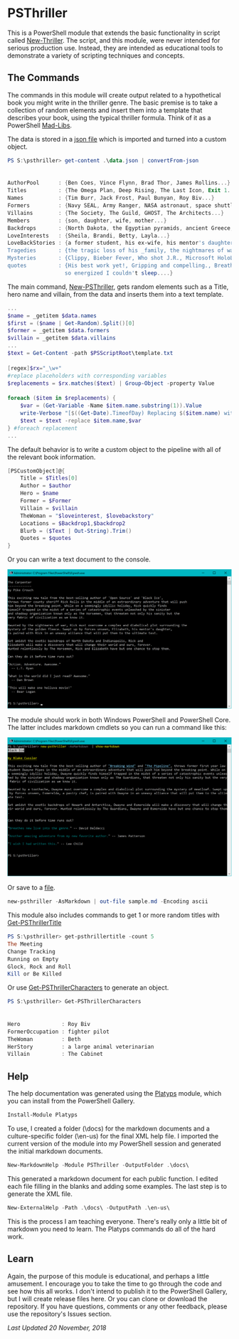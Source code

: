 # PSThriller

This is a PowerShell module that extends the basic functionality in script called [New-Thriller](https://gist.github.com/jdhitsolutions/e65c82a86cbf144df49104e942e0da2a). The script, and this module, were never intended for serious production use. Instead, they are intended as educational tools to demonstrate a variety of scripting techniques and concepts.

## The Commands

The commands in this module will create output related to a hypothetical book you might write in the thriller genre. The basic premise is to take a collection of random elements and insert them into a template that describes your book, using the typical thriller formula. Think of it as a PowerShell [Mad-Libs](https://en.wikipedia.org/wiki/Mad_Libs).

The data is stored in a [json file](./data.json) which is imported and turned into a custom object.

```powershell
PS S:\psthriller> get-content .\data.json | convertFrom-json


AuthorPool      : {Ben Coes, Vince Flynn, Brad Thor, James Rollins...}
Titles          : {The Omega Plan, Deep Rising, The Last Icon, Exit 1...}
Names           : {Tim Burr, Jack Frost, Paul Bunyan, Roy Biv...}
Formers         : {Navy SEAL, Army Ranger, NASA astronaut, space shuttle pilot...}
Villains        : {The Society, The Guild, GHOST, The Architects...}
Members         : {son, daughter, wife, mother...}
Backdrops       : {North Dakota, the Egyptian pyramids, ancient Greece, Istanbul...}
LoveInterests   : {Sheila, Brandi, Betty, Layla...}
LoveBackStories : {a former student, his ex-wife, his mentor's daughter, the librarian...}
Tragedies       : {the tragic loss of his _family, the nightmares of war, a missing library book, a toothache...}
Mysteries       : {Clippy, Bieber Fever, Who shot J.R., Microsoft HoloLens...}
quotes          : {His best work yet!, Gripping and compelling., Breathtaking!!, I stayed up until 4 AM and then was
                  so energized I couldn't sleep....}
```

The main command, [New-PSThriller](docs/New-PSThriller.md), gets random elements such as a Title, hero name and villain, from the data and inserts them into a text template.

```powershell
...
$name = _getitem $data.names
$first = ($name | Get-Random).Split()[0]
$former = _getitem $data.formers
$villain = _getitem $data.villains
...
$text = Get-Content -path $PSScriptRoot\template.txt

[regex]$rx="_\w+"
#replace placeholders with corresponding variables
$replacements = $rx.matches($text) | Group-Object -property Value

foreach ($item in $replacements) {
    $var = (Get-Variable -Name $item.name.substring(1)).Value
    write-Verbose "[$((Get-Date).TimeofDay) Replacing $($item.name) with $var"
    $text = $text -replace $item.name,$var
} #foreach replacement
...
```

The default behavior is to write a custom object to the pipeline with all of the relevant book information.

```powershell
[PSCustomObject]@{
    Title = $Titles[0]
    Author = $author
    Hero = $name
    Former = $Former
    Villain = $villain
    TheWoman = "$loveinterest, $lovebackstory"
    Locations = $Backdrop1,$backdrop2
    Blurb = ($Text | Out-String).Trim()
    Quotes = $quotes
}
```

Or you can write a text document to the console.

![PSThriller Document](./assets/psthriller-1.png)

The module should work in both Windows PowerShell and PowerShell Core. The latter includes markdown cmdlets so you can run a command like this:

![PSThriller as Markdown](./assets/psthriller-2.png)

Or save to a [file](sample.md).

```powershell
new-psthriller -AsMarkdown | out-file sample.md -Encoding ascii
```

This module also includes commands to get 1 or more random titles with [Get-PSThrillerTitle](docs/Get-PSThrillerTitle.md)

```powershell
PS S:\psthriller> get-psthrillertitle -count 5
The Meeting
Change Tracking
Running on Empty
Glock, Rock and Roll
Kill or Be Killed
```

Or use [Get-PSThrillerCharacters](docs/Get-PSThrillerCharacters.md) to generate an object.

```powershell
PS S:\psthriller> Get-PSThrillerCharacters


Hero             : Roy Biv
FormerOccupation : fighter pilot
TheWoman         : Beth
HerStory         : a large animal veterinarian
Villain          : The Cabinet
```

## Help

The help documentation was generated using the [Platyps](https://github.com/powershell/platyps) module, which you can install from the PowerShell Gallery.

```powershell
Install-Module Platyps
```

To use, I created a folder (\docs) for the markdown documents and a culture-specific folder (\en-us) for the final XML help file. I imported the current version of the module into my PowerShell session and generated the initial markdown documents.

```powershell
New-MarkdownHelp -Module PSThriller -OutputFolder .\docs\
```

This generated a markdown document for each public function. I edited each file filling in the blanks and adding some examples. The last step is to generate the XML file.

```powershell
New-ExternalHelp -Path .\docs\ -OutputPath .\en-us\
```

This is the process I am teaching everyone. There's really only a little bit of markdown you need to learn. The Platyps commands do all of the hard work.

## Learn

Again, the purpose of this module is educational, and perhaps a little amusement. I encourage you to take the time to go through the code and see how this all works. I don't intend to publish it to the PowerShell Gallery, but I will create release files here. Or you can clone or download the repository. If you have questions, comments or any other feedback, please use the repository's Issues section.

_Last Updated 20 November, 2018_